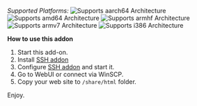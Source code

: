 _Supported Platforms:_
![Supports aarch64 Architecture][aarch64-shield] ![Supports amd64 Architecture][amd64-shield] ![Supports armhf Architecture][armhf-shield] ![Supports armv7 Architecture][armv7-shield] ![Supports i386 Architecture][i386-shield]

**How to use this addon**
 1. Start this add-on.
 2. Install [SSH addon](https://github.com/hassio-addons/addon-ssh)
 3. Configure [SSH addon](https://github.com/hassio-addons/addon-ssh) and start it.
 4. Go to WebUI or connect via WinSCP.
 5. Copy your web site to `/share/html` folder.
 
 Enjoy.
 
[aarch64-shield]: https://img.shields.io/badge/aarch64-yes-green.svg
[amd64-shield]: https://img.shields.io/badge/amd64-yes-green.svg
[armhf-shield]: https://img.shields.io/badge/armhf-yes-green.svg
[armv7-shield]: https://img.shields.io/badge/armv7-yes-green.svg
[i386-shield]: https://img.shields.io/badge/i386-yes-green.svg
